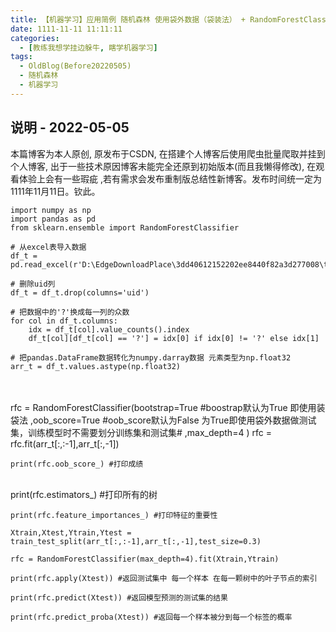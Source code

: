 ```yaml
---
title: 【机器学习】应用简例 随机森林 使用袋外数据（袋装法） + RandomForestClassifier的一些常用方法.md
date: 1111-11-11 11:11:11
categories:
  - [教练我想学挂边躲牛, 瞎学机器学习]
tags:
  - OldBlog(Before20220505)
  - 随机森林
  - 机器学习
---
```


## 说明 - 2022-05-05
本篇博客为本人原创, 原发布于CSDN, 在搭建个人博客后使用爬虫批量爬取并挂到个人博客, 出于一些技术原因博客未能完全还原到初始版本(而且我懒得修改), 在观看体验上会有一些瑕疵 ,若有需求会发布重制版总结性新博客。发布时间统一定为1111年11月11日。钦此。


    import numpy as np
    import pandas as pd
    from sklearn.ensemble import RandomForestClassifier
    
    # 从excel表导入数据
    df_t = pd.read_excel(r'D:\EdgeDownloadPlace\3dd40612152202ee8440f82a3d277008\train.xlsx')
    
    # 删除uid列
    df_t = df_t.drop(columns='uid')
    
    # 把数据中的'?'换成每一列的众数
    for col in df_t.columns:
        idx = df_t[col].value_counts().index
        df_t[col][df_t[col] == '?'] = idx[0] if idx[0] != '?' else idx[1]
    
    # 把pandas.DataFrame数据转化为numpy.darray数据 元素类型为np.float32
    arr_t = df_t.values.astype(np.float32)


​    
​    
    rfc = RandomForestClassifier(bootstrap=True #boostrap默认为True 即使用装袋法
                                 ,oob_score=True #oob_score默认为False 为True即使用袋外数据做测试集，训练模型时不需要划分训练集和测试集#
                                 ,max_depth=4
                                 )
    rfc = rfc.fit(arr_t[:,:-1],arr_t[:,-1])
    
    print(rfc.oob_score_) #打印成绩


​    
    print(rfc.estimators_) #打印所有的树
    
    print(rfc.feature_importances_) #打印特征的重要性
    
    Xtrain,Xtest,Ytrain,Ytest = train_test_split(arr_t[:,:-1],arr_t[:,-1],test_size=0.3)
    
    rfc = RandomForestClassifier(max_depth=4).fit(Xtrain,Ytrain)
    
    print(rfc.apply(Xtest)) #返回测试集中 每一个样本 在每一颗树中的叶子节点的索引
    
    print(rfc.predict(Xtest)) #返回模型预测的测试集的结果
    
    print(rfc.predict_proba(Xtest)) #返回每一个样本被分到每一个标签的概率

